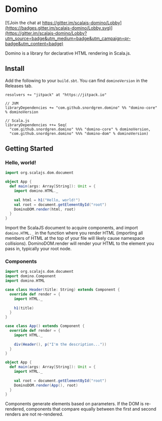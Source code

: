 # Domino

[![Join the chat at https://gitter.im/scalajs-domino/Lobby](https://badges.gitter.im/scalajs-domino/Lobby.svg)](https://gitter.im/scalajs-domino/Lobby?utm_source=badge&utm_medium=badge&utm_campaign=pr-badge&utm_content=badge)

Domino is a library for declarative HTML rendering in Scala.js.

## Install
Add the following to your `build.sbt`. You can find `dominoVersion` in the Releases
tab.

	resolvers += "jitpack" at "https://jitpack.io"
	
	// JVM
	libraryDependencies += "com.github.snordgren.domino" %% "domino-core" % dominoVersion

	// Scala.js
    libraryDependencies ++= Seq(
      "com.github.snordgren.domino" %%% "domino-core" % dominoVersion,
      "com.github.snordgren.domino" %%% "domino-dom" % dominoVersion)
      
## Getting Started
### Hello, world!
```scala
import org.scalajs.dom.document

object App {
  def main(args: Array[String]): Unit = {
    import domino.HTML._
    
    val html = h1("Hello, world!")
    val root = document.getElementById("root")
    DominoDOM.render(html, root)
  }
}
```

Import the ScalaJS document to acquire components, and import `domino.HTML._` in the function where you render HTML (importing all members of HTML at the top of your file will likely cause namespace collisions). DominoDOM.render will render your HTML to the element you pass in, typically your root node. 

### Components

```scala
import org.scalajs.dom.document
import domino.Component
import domino.HTML

case class Header(title: String) extends Component {
  override def render = {
    import HTML._
    
    h1(title)
  }
}

case class App() extends Component {
  override def render = {
    import HTML._
    
    div(Header(), p("I'm the description..."))
  }
}

object App {
  def main(args: Array[String]): Unit = {
    import HTML._
    
    val root = document.getElementById("root")
    DominoDOM.render(App(), root)
  }
}
```

Components generate elements based on parameters. If the DOM is re-rendered, components that compare equally between the first and second renders are not re-rendered.
